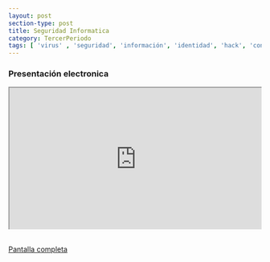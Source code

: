 ```yaml
---
layout: post
section-type: post
title: Seguridad Informatica
category: TercerPeriodo
tags: [ 'virus' , 'seguridad', 'información', 'identidad', 'hack', 'contraseñas']
---
```


### Presentación electronica

 <div style="position: relative;
            padding-bottom: 56.25%;
            height: 0;
            overflow: hidden;">
<iframe style="position: absolute;
                 top:0;
                 left: 0;
                 width: 100%;
                 height: 100%;" width="550" height="400" src="https://marcoc76.github.io/musical-pancake/fundamentosProg.html"></iframe></div><br>

[Pantalla completa](https://marcoc76.github.io/musical-pancake/fundamentosProg.html "Presentación en pantalla completa")

